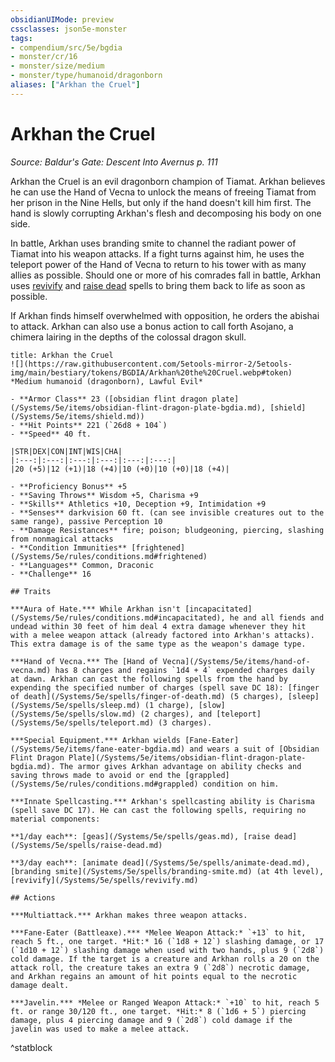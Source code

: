 ```yaml
---
obsidianUIMode: preview
cssclasses: json5e-monster
tags:
- compendium/src/5e/bgdia
- monster/cr/16
- monster/size/medium
- monster/type/humanoid/dragonborn
aliases: ["Arkhan the Cruel"]
---
```

# Arkhan the Cruel
*Source: Baldur's Gate: Descent Into Avernus p. 111*  

Arkhan the Cruel is an evil dragonborn champion of Tiamat. Arkhan believes he can use the Hand of Vecna to unlock the means of freeing Tiamat from her prison in the Nine Hells, but only if the hand doesn't kill him first. The hand is slowly corrupting Arkhan's flesh and decomposing his body on one side.

In battle, Arkhan uses branding smite to channel the radiant power of Tiamat into his weapon attacks. If a fight turns against him, he uses the teleport power of the Hand of Vecna to return to his tower with as many allies as possible. Should one or more of his comrades fall in battle, Arkhan uses [revivify](/Systems/5e/spells/revivify.md) and [raise dead](/Systems/5e/spells/raise-dead.md) spells to bring them back to life as soon as possible.

If Arkhan finds himself overwhelmed with opposition, he orders the abishai to attack. Arkhan can also use a bonus action to call forth Asojano, a chimera lairing in the depths of the colossal dragon skull.

```ad-statblock
title: Arkhan the Cruel
![](https://raw.githubusercontent.com/5etools-mirror-2/5etools-img/main/bestiary/tokens/BGDIA/Arkhan%20the%20Cruel.webp#token)
*Medium humanoid (dragonborn), Lawful Evil*

- **Armor Class** 23 ([obsidian flint dragon plate](/Systems/5e/items/obsidian-flint-dragon-plate-bgdia.md), [shield](/Systems/5e/items/shield.md))
- **Hit Points** 221 (`26d8 + 104`)
- **Speed** 40 ft.

|STR|DEX|CON|INT|WIS|CHA|
|:---:|:---:|:---:|:---:|:---:|:---:|
|20 (+5)|12 (+1)|18 (+4)|10 (+0)|10 (+0)|18 (+4)|

- **Proficiency Bonus** +5
- **Saving Throws** Wisdom +5, Charisma +9
- **Skills** Athletics +10, Deception +9, Intimidation +9
- **Senses** darkvision 60 ft. (can see invisible creatures out to the same range), passive Perception 10
- **Damage Resistances** fire; poison; bludgeoning, piercing, slashing from nonmagical attacks
- **Condition Immunities** [frightened](/Systems/5e/rules/conditions.md#frightened)
- **Languages** Common, Draconic
- **Challenge** 16

## Traits

***Aura of Hate.*** While Arkhan isn't [incapacitated](/Systems/5e/rules/conditions.md#incapacitated), he and all fiends and undead within 30 feet of him deal 4 extra damage whenever they hit with a melee weapon attack (already factored into Arkhan's attacks). This extra damage is of the same type as the weapon's damage type.

***Hand of Vecna.*** The [Hand of Vecna](/Systems/5e/items/hand-of-vecna.md) has 8 charges and regains `1d4 + 4` expended charges daily at dawn. Arkhan can cast the following spells from the hand by expending the specified number of charges (spell save DC 18): [finger of death](/Systems/5e/spells/finger-of-death.md) (5 charges), [sleep](/Systems/5e/spells/sleep.md) (1 charge), [slow](/Systems/5e/spells/slow.md) (2 charges), and [teleport](/Systems/5e/spells/teleport.md) (3 charges).

***Special Equipment.*** Arkhan wields [Fane-Eater](/Systems/5e/items/fane-eater-bgdia.md) and wears a suit of [Obsidian Flint Dragon Plate](/Systems/5e/items/obsidian-flint-dragon-plate-bgdia.md). The armor gives Arkhan advantage on ability checks and saving throws made to avoid or end the [grappled](/Systems/5e/rules/conditions.md#grappled) condition on him.

***Innate Spellcasting.*** Arkhan's spellcasting ability is Charisma (spell save DC 17). He can cast the following spells, requiring no material components:

**1/day each**: [geas](/Systems/5e/spells/geas.md), [raise dead](/Systems/5e/spells/raise-dead.md)

**3/day each**: [animate dead](/Systems/5e/spells/animate-dead.md), [branding smite](/Systems/5e/spells/branding-smite.md) (at 4th level), [revivify](/Systems/5e/spells/revivify.md)

## Actions

***Multiattack.*** Arkhan makes three weapon attacks.

***Fane-Eater (Battleaxe).*** *Melee Weapon Attack:* `+13` to hit, reach 5 ft., one target. *Hit:* 16 (`1d8 + 12`) slashing damage, or 17 (`1d10 + 12`) slashing damage when used with two hands, plus 9 (`2d8`) cold damage. If the target is a creature and Arkhan rolls a 20 on the attack roll, the creature takes an extra 9 (`2d8`) necrotic damage, and Arkhan regains an amount of hit points equal to the necrotic damage dealt.

***Javelin.*** *Melee or Ranged Weapon Attack:* `+10` to hit, reach 5 ft. or range 30/120 ft., one target. *Hit:* 8 (`1d6 + 5`) piercing damage, plus 4 piercing damage and 9 (`2d8`) cold damage if the javelin was used to make a melee attack.
```
^statblock